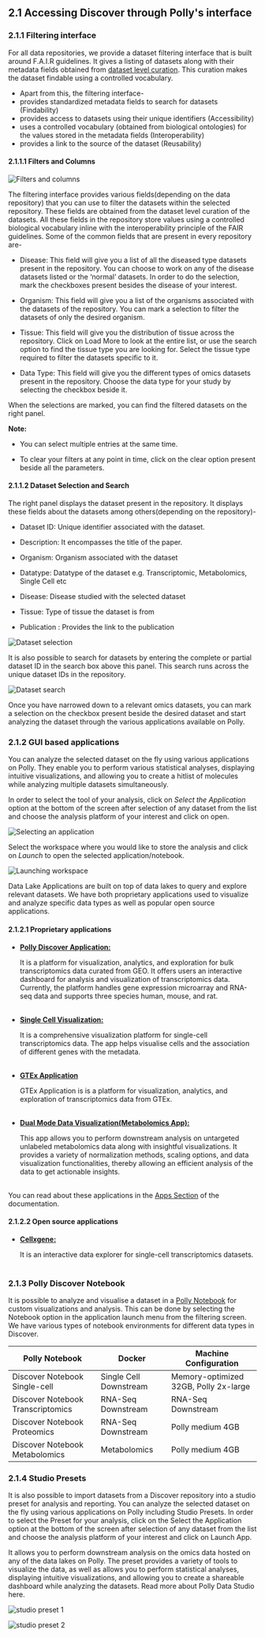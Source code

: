 ## 2.1 Accessing Discover through Polly's interface
### 2.1.1 Filtering interface

For all data repositories, we provide a dataset filtering interface that is built around F.A.I.R guidelines. It gives a listing of datasets along with their metadata fields obtained from [dataset level curation](https://github.com/ElucidataInc/polly-docs/blob/discover_doc_revamp/docs/Data%20Lake%20Revamp.md#12-what-do-we-mean-by-curation-of-data-in-polly). This curation makes the dataset findable using a controlled vocabulary.

- Apart from this, the filtering interface- 
- provides standardized metadata fields to search for datasets (Findability)
- provides access to datasets using their unique identifiers (Accessibility)
- uses a controlled vocabulary (obtained from biological ontologies) for the values stored in the metadata fields (Interoperability)
- provides a link to the source of the dataset (Reusability)

#### 2.1.1.1 Filters and Columns

![Filters and columns](img/Discover/ORC1.png)

The filtering interface provides various fields(depending on the data repository) that you can use to filter the datasets within the selected repository. These fields are obtained from the dataset level curation of the datasets. All these fields in the repository store values using a controlled biological vocabulary inline with the interoperability principle of the FAIR guidelines. Some of the common fields that are present in every repository are-

* Disease: This field will give you a list of all the diseased type datasets present in the repository. You can choose to work on any of the disease datasets listed or the ‘normal’ datasets. In order to do the selection, mark the checkboxes present besides the disease of your interest.

* Organism: This field will give you a list of the organisms associated with the datasets of the repository. You can mark a selection to filter the datasets of only the desired organism.

* Tissue: This field will give you the distribution of tissue across the repository. Click on Load More to look at the entire list, or use the search option to find the tissue type you are looking for. Select the tissue type required to filter the datasets specific to it.

* Data Type: This field will give you the different types of omics datasets present in the repository. Choose the data type for your study by selecting the checkbox beside it.

When the selections are marked, you can find the filtered datasets on the right panel.

**Note:**

*    You can select multiple entries at the same time.

*    To clear your filters at any point in time, click on the clear option present beside all the parameters.

#### 2.1.1.2 Dataset Selection and Search


The right panel displays the dataset present in the repository. It displays these fields about the datasets among others(depending on the repository)-

*    Dataset ID: Unique identifier associated with the dataset.

*    Description: It encompasses the title of the paper.

*    Organism: Organism associated with the dataset

*    Datatype: Datatype of the dataset e.g. Transcriptomic, Metabolomics, Single Cell etc

*    Disease: Disease studied with the selected dataset

*    Tissue: Type of tissue the dataset is from

*    Publication : Provides the link to the publication

![Dataset selection](img/Discover/ORC2.png)

It is also possible to search for datasets by entering the complete or partial dataset ID in the search box above this panel. This search runs across the unique dataset IDs in the repository.

![Dataset search](img/Discover/revamp/dataset_search.png)

Once you have narrowed down to a relevant omics datasets, you can mark a selection on the checkbox present beside the desired dataset and start analyzing the dataset through the various applications available on Polly.

### 2.1.2 GUI based applications

You can analyze the selected dataset on the fly using various applications on Polly. They enable you to perform various statistical analyses, displaying intuitive visualizations, and allowing you to create a hitlist of molecules while analyzing multiple datasets simultaneously.

In order to select the tool of your analysis, click on *Select the Application* option at the bottom of the screen after selection of any dataset from the list and choose the analysis platform of your interest and click on open.

![Selecting an application](img/Discover/ORC3.png)

Select the workspace where you would like to store the analysis and click on *Launch* to open the selected application/notebook.

![Launching workspace](img/Discover/ORC4.png)
  

Data Lake Applications are built on top of data lakes to query and explore relevant datasets. We have both proprietary applications used to visualize and analyze specific data types as well as popular open source applications. 

#### 2.1.2.1 Proprietary applications

*   **[Polly Discover Application:](https://docs.elucidata.io/Data%20Lake.html#discover)**

    It is a platform for visualization, analytics, and exploration for bulk transcriptomics data curated from GEO. It offers users an interactive dashboard for analysis and visualization of transcriptomics data. Currently, the platform handles gene expression microarray and RNA-seq data and supports three species human, mouse, and rat.  
    <br />

*   **[Single Cell Visualization:](https://docs.elucidata.io/Data%20Lake.html#single-cell-visualization)**

    It is a comprehensive visualization platform for single-cell transcriptomics data. The app helps visualise cells and the association of different genes with the metadata.  
    <br />


*   **[GTEx Application](https://docs.elucidata.io/Data%20Lake.html#gtex)**

    GTEx Application is is a platform for visualization, analytics, and exploration of transcriptomics data from GTEx.  
    <br />

*   **[Dual Mode Data Visualization(Metabolomics App):](https://docs.elucidata.io/Apps/Metabolomic%20Data/Dual%20Mode%20Visualization.html)**

    This app allows you to perform downstream analysis on untargeted unlabeled metabolomics data along with insightful visualizations. It provides a variety of normalization methods, scaling options, and data visualization functionalities, thereby allowing an efficient analysis of the data to get actionable insights.  
    <br />

You can read about these applications in the [Apps Section](https://docs.elucidata.io/Apps/) of the documentation. 

#### 2.1.2.2 Open source applications


*   **[Cellxgene:](https://chanzuckerberg.github.io/cellxgene/posts/annotations)**

    It is an interactive data explorer for single-cell transcriptomics datasets.  
    <br />
 
### 2.1.3 Polly Discover Notebook

It is possible to analyze and visualise a dataset in a [Polly Notebook](https://docs.elucidata.io/Scaling%20compute/Polly%20Notebooks.html) for custom visualizations and analysis. This can be done by selecting the Notebook option in the application launch menu from the filtering screen. We have various types of notebook environments for different data types in Discover. 


| Polly Notebook| Docker      | Machine Configuration   |
|---------------|-----------|-------|
| Discover Notebook Single-cell  | Single Cell Downstream   | Memory-optimized 32GB, Polly 2x-large |
| Discover Notebook Transcriptomics  | RNA-Seq Downstream     | RNA-Seq Downstream  |
| Discover Notebook Proteomics   | RNA-Seq Downstream   | Polly medium 4GB  |
| Discover Notebook Metabolomics| Metabolomics | Polly medium 4GB |
    

### 2.1.4 Studio Presets
It is also possible to import datasets from a Discover repository into a studio preset for analysis and reporting. You can analyze the selected dataset on the fly using various applications on Polly including Studio Presets. In order to select the Preset for your analysis, click on the Select the Application option at the bottom of the screen after selection of any dataset from the list and choose the analysis platform of your interest and click on Launch App.

It allows you to perform downstream analysis on the omics data hosted on any of the data lakes on Polly. The preset provides a variety of tools to visualize the data, as well as allows you to perform statistical analyses, displaying intuitive visualizations, and allowing you to create a shareable dashboard while analyzing the datasets. Read more about Polly Data Studio here.

![studio preset 1](img/Discover/revamp/studio_1.png)

![studio preset 2](img/Discover/revamp/studio_2.png)
